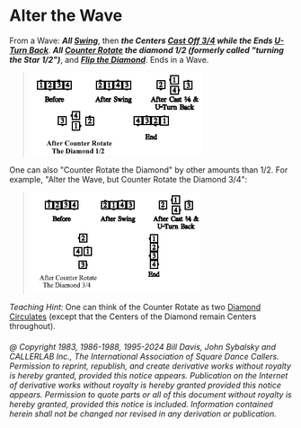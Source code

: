 
# Alter the Wave

From a Wave: ***All [Swing](../a2/slip.md)***,
then ***the Centers [Cast Off 3/4](../ms/cast_off_three_quarters.md)
while the Ends [ U-Turn Back](../b1/turn_back.md)***.
***All [ Counter Rotate](counter_rotate.md) the
diamond 1/2 (formerly called "turning the Star 1/2")***, and
***[Flip the Diamond](../plus/flip_the_diamond.md)***. Ends in a Wave.

> 
> ![alt](alter_the_wave_1.png)
> 

One can also "Counter Rotate the Diamond" by other
amounts than 1/2. For example, "Alter the Wave, but
Counter Rotate the Diamond 3/4":

> 
> ![alt](alter_the_wave_2.png)
> 

*Teaching Hint:* One can think of the Counter Rotate as two 
[Diamond Circulates](../plus/diamond_circulate.md) (except that the Centers of the Diamond
remain Centers throughout).

###### @ Copyright 1983, 1986-1988, 1995-2024 Bill Davis, John Sybalsky and CALLERLAB Inc., The International Association of Square Dance Callers. Permission to reprint, republish, and create derivative works without royalty is hereby granted, provided this notice appears. Publication on the Internet of derivative works without royalty is hereby granted provided this notice appears. Permission to quote parts or all of this document without royalty is hereby granted, provided this notice is included. Information contained herein shall not be changed nor revised in any derivation or publication.
